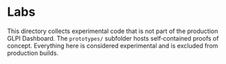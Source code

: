 # Labs

This directory collects experimental code that is not part of the production GLPI Dashboard.  The `prototypes/` subfolder hosts self‑contained proofs of concept.  Everything here is considered experimental and is excluded from production builds.


